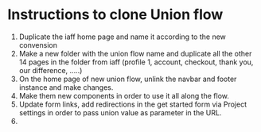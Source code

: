 # Instructions to clone Union flow

1. Duplicate the iaff home page and name it according to the new convension
2. Make a new folder with the union flow name and duplicate all the other 14 pages in the folder from iaff (profile 1, account, checkout, thank you, our difference, .....)
3. On the home page of new union flow, unlink the navbar and footer instance and make changes.
4. Make them new components in order to use it all along the flow.
5. Update form links, add redirections in the get started form via Project settings in order to pass union value as parameter in the URL.
6. 
